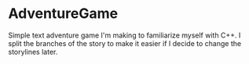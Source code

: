 # AdventureGame
Simple text adventure game I'm making to familiarize myself with C++.
I split the branches of the story to make it easier if I decide to change the storylines later.

